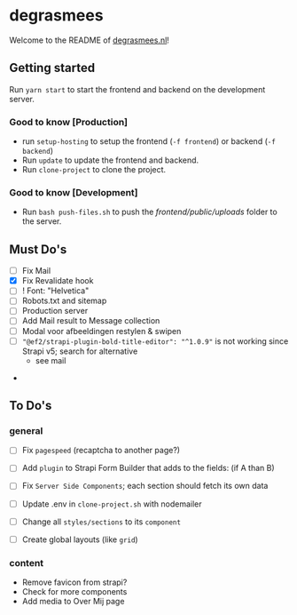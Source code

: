 # degrasmees
Welcome to the README of [degrasmees.nl](https://degrasmees.nl)!

## Getting started
Run `yarn start` to start the frontend and backend on the development server.

### Good to know [Production]
- run `setup-hosting` to setup the frontend (`-f frontend`) or backend (`-f backend`)
- Run `update` to update the frontend and backend.
- Run `clone-project` to clone the project.

### Good to know [Development]
- Run `bash push-files.sh` to push the _frontend/public/uploads_ folder to the server.

## Must Do's
- [ ] Fix Mail
- [x] Fix Revalidate hook
- [ ] ! Font: "Helvetica"
- [ ] Robots.txt and sitemap
- [ ] Production server
- [ ] Add Mail result to Message collection
- [ ] Modal voor afbeeldingen restylen & swipen
- [ ] `"@ef2/strapi-plugin-bold-title-editor": "^1.0.9"` is not working since Strapi v5; search for alternative
  - see mail
- 

## To Do's 
### general
- [ ] Fix `pagespeed` (recaptcha to another page?)
- [ ] Add `plugin` to Strapi Form Builder that adds to the fields: (if A than B)
- [ ] Fix `Server Side Components`; each section should fetch its own data
- [ ] Update .env in `clone-project.sh` with nodemailer
- [ ] Change all `styles/sections` to its `component`
- [ ] Create global layouts (like `grid`)



### content
- Remove favicon from strapi?
- Check for more components
- Add media to Over Mij page
